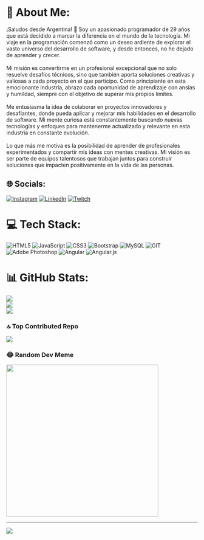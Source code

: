 # 💫 About Me:
¡Saludos desde Argentina! 👋 Soy un apasionado programador de 29 años que está decidido a marcar la diferencia en el mundo de la tecnología. Mi viaje en la programación comenzó como un deseo ardiente de explorar el vasto universo del desarrollo de software, y desde entonces, no he dejado de aprender y crecer.<br><br>Mi misión es convertirme en un profesional excepcional que no solo resuelve desafíos técnicos, sino que también aporta soluciones creativas y valiosas a cada proyecto en el que participo. Como principiante en esta emocionante industria, abrazo cada oportunidad de aprendizaje con ansias y humildad, siempre con el objetivo de superar mis propios límites.<br><br>Me entusiasma la idea de colaborar en proyectos innovadores y desafiantes, donde pueda aplicar y mejorar mis habilidades en el desarrollo de software. Mi mente curiosa está constantemente buscando nuevas tecnologías y enfoques para mantenerme actualizado y relevante en esta industria en constante evolución.<br><br>Lo que más me motiva es la posibilidad de aprender de profesionales experimentados y compartir mis ideas con mentes creativas. Mi visión es ser parte de equipos talentosos que trabajan juntos para construir soluciones que impacten positivamente en la vida de las personas.


## 🌐 Socials:
[![Instagram](https://img.shields.io/badge/Instagram-%23E4405F.svg?logo=Instagram&logoColor=white)](https://instagram.com/https://www.instagram.com/@ema.allk/) [![LinkedIn](https://img.shields.io/badge/LinkedIn-%230077B5.svg?logo=linkedin&logoColor=white)](https://linkedin.com/in/https://www.linkedin.com/in/ema-rosales/) [![Twitch](https://img.shields.io/badge/Twitch-%239146FF.svg?logo=Twitch&logoColor=white)](https://twitch.tv/szreaper) 

# 💻 Tech Stack:
![HTML5](https://img.shields.io/badge/html5-%23E34F26.svg?style=plastic&logo=html5&logoColor=white) ![JavaScript](https://img.shields.io/badge/javascript-%23323330.svg?style=plastic&logo=javascript&logoColor=%23F7DF1E) ![CSS3](https://img.shields.io/badge/css3-%231572B6.svg?style=plastic&logo=css3&logoColor=white) ![Bootstrap](https://img.shields.io/badge/bootstrap-%23563D7C.svg?style=plastic&logo=bootstrap&logoColor=white) ![MySQL](https://img.shields.io/badge/mysql-%2300f.svg?style=plastic&logo=mysql&logoColor=white) ![GIT](https://img.shields.io/badge/Git-fc6d26?style=plastic&logo=git&logoColor=white) ![Adobe Photoshop](https://img.shields.io/badge/adobephotoshop-%2331A8FF.svg?style=plastic&logo=adobephotoshop&logoColor=white) ![Angular](https://img.shields.io/badge/angular-%23DD0031.svg?style=plastic&logo=angular&logoColor=white) ![Angular.js](https://img.shields.io/badge/angular.js-%23E23237.svg?style=plastic&logo=angularjs&logoColor=white)
# 📊 GitHub Stats:
![](https://github-readme-stats.vercel.app/api?username=EmaRosales&theme=nightowl&hide_border=false&include_all_commits=false&count_private=false)<br/>
![](https://github-readme-streak-stats.herokuapp.com/?user=EmaRosales&theme=nightowl&hide_border=false)<br/>
![](https://github-readme-stats.vercel.app/api/top-langs/?username=EmaRosales&theme=nightowl&hide_border=false&include_all_commits=false&count_private=false&layout=compact)

### 🔝 Top Contributed Repo
![](https://github-contributor-stats.vercel.app/api?username=EmaRosales&limit=5&theme=dracula&combine_all_yearly_contributions=true)

### 😂 Random Dev Meme
<img src='https://randommeme-five.vercel.app/' style="height: 400px;"/>

---
[![](https://visitcount.itsvg.in/api?id=EmaRosales&icon=0&color=0)](https://visitcount.itsvg.in)

<!-- Proudly created with GPRM ( https://gprm.itsvg.in ) -->
